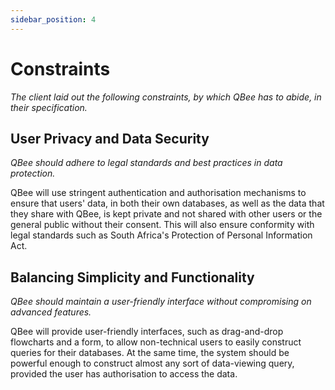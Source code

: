 ```yaml
---
sidebar_position: 4
---
```


# Constraints

*The client laid out the following constraints, by which QBee has to abide, in their specification.*

## User Privacy and Data Security

*QBee should adhere to legal standards and best practices in data protection.*

QBee will use stringent authentication and authorisation mechanisms to ensure that users' data, in both their own databases, as well as the data that they share with QBee, is kept private and not shared with other users or the general public without their consent. This will also ensure conformity with legal standards such as South Africa's Protection of Personal Information Act.

## Balancing Simplicity and Functionality

*QBee should maintain a user-friendly interface without compromising on advanced features.*

QBee will provide user-friendly interfaces, such as drag-and-drop flowcharts and a form, to allow non-technical users to easily construct queries for their databases. At the same time, the system should be powerful enough to construct almost any sort of data-viewing query, provided the user has authorisation to access the data.
